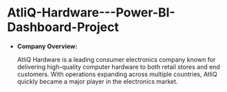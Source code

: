 # AtliQ-Hardware---Power-BI-Dashboard-Project

- **Company Overview:**

    AtliQ Hardware is a leading consumer electronics company known for delivering high-quality computer hardware to both retail stores and end customers. With operations expanding across multiple countries, AtliQ quickly became a major player in the electronics market.
